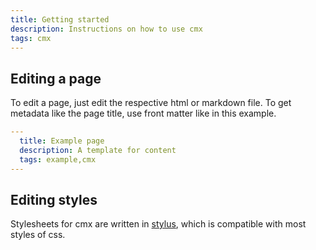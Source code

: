 ```yaml
---
title: Getting started
description: Instructions on how to use cmx
tags: cmx
---
```

## Editing a page
To edit a page, just edit the respective html or markdown file. To get metadata like the page title, use front matter like in this example.
```yaml
---
  title: Example page
  description: A template for content
  tags: example,cmx
---
```

## Editing styles
Stylesheets for cmx are written in [stylus](http://stylus-lang.com/), which is compatible with most styles of css.
